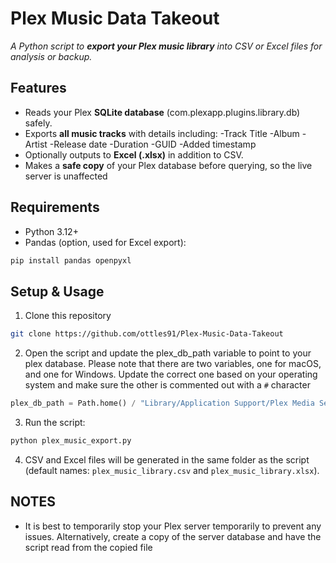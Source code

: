# Plex Music Data Takeout

_A Python script to **export your Plex music library** into CSV or Excel files for analysis or backup._

## Features

- Reads your Plex **SQLite database** (com.plexapp.plugins.library.db) safely.
- Exports **all music tracks** with details including:
  -Track Title
  -Album
  -Artist
  -Release date
  -Duration
  -GUID
  -Added timestamp
- Optionally outputs to **Excel (.xlsx)** in addition to CSV.
- Makes a **safe copy** of your Plex database before querying, so the live server is unaffected

## Requirements

- Python 3.12+
- Pandas (option, used for Excel export):

```bash
pip install pandas openpyxl
```

## Setup & Usage

1. Clone this repository

```bash
git clone https://github.com/ottles91/Plex-Music-Data-Takeout
```

2. Open the script and update the plex_db_path variable to point to your plex database. Please note that there are two variables, one for macOS, and one for Windows. Update the correct one based on your operating system and make sure the other is commented out with a `#` character

```python
plex_db_path = Path.home() / "Library/Application Support/Plex Media Server/Plug-in Support/Databases/com.plexapp.plugins.library.db"
```

3. Run the script:

```bash
python plex_music_export.py
```

4. CSV and Excel files will be generated in the same folder as the script (default names: `plex_music_library.csv` and `plex_music_library.xlsx`).

## NOTES

- It is best to temporarily stop your Plex server temporarily to prevent any issues. Alternatively, create a copy of the server database and have the script read from the copied file
